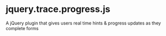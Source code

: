 jquery.trace.progress.js
==============

A jQuery plugin that gives users real time hints &amp; progress updates as they complete forms
